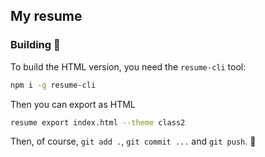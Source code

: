 ## My resume


### Building :construction_worker:

To build the HTML version, you need the `resume-cli` tool:


```sh
npm i -g resume-cli
```

Then you can export as HTML

```sh
resume export index.html --theme class2
```

Then, of course, `git add .`, `git commit ...` and `git push`. :tada:
